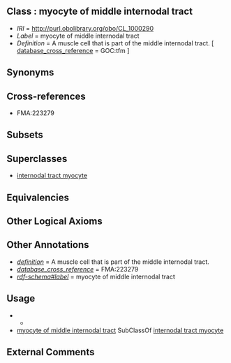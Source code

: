 
## Class : myocyte of middle internodal tract

 * *IRI* = http://purl.obolibrary.org/obo/CL_1000290
 * *Label* = myocyte of middle internodal tract
 * *Definition* = A muscle cell that is part of the middle internodal tract. [ [database_cross_reference](../../ef/oboInOwl#hasDbXref.md) = GOC:tfm ]

## Synonyms


## Cross-references

 * FMA:223279

## Subsets


## Superclasses

 * [internodal tract myocyte](../../CL/96/CL_0002096.md)

## Equivalencies


## Other Logical Axioms


## Other Annotations

 * *[definition](../../IAO/15/IAO_0000115.md)* = A muscle cell that is part of the middle internodal tract.
 * *[database_cross_reference](../../ef/oboInOwl#hasDbXref.md)* = FMA:223279
 * *[rdf-schema#label](../../el/rdf-schema#label.md)* = myocyte of middle internodal tract

## Usage

 * -
 * [myocyte of middle internodal tract](../../CL/90/CL_1000290.md) SubClassOf [internodal tract myocyte](../../CL/96/CL_0002096.md)

## External Comments

